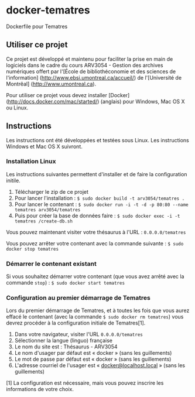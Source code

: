 # docker-tematres
Dockerfile pour Tematres

## Utiliser ce projet

Ce projet est développé et maintenu pour faciliter la prise en main de logiciels dans le cadre du cours ARV3054 - Gestion des archives numériques offert par l'[École de bibliothéconomie et des sciences de l'information] (http://www.ebsi.umontreal.ca/accueil/) de l'[Université de Montrêal] (http://www.umontreal.ca).

Pour utiliser ce projet vous devez installer [Docker] (http://docs.docker.com/mac/started/) (anglais) pour Windows, Mac OS X ou Linux.

## Instructions

Les instructions ont été développées et testées sous Linux. Les instructions Windows et Mac OS X suivront.

### Installation Linux

Les instructions suivantes permettent d'installer et de faire la configuration initile.

1. Télécharger le zip de ce projet
2. Pour lancer l'installation : `$ sudo docker build -t arv3054/tematres .`
3. Pour lancer le contenant : `$ sudo docker run -i -t -d -p 80:80 --name tematres arv3054/tematres`
4. Puis pour créer la base de données faire : `$ sudo docker exec -i -t tematres /create-db.sh`

Vous pouvez maintenant visiter votre thésaurus à l'URL : `0.0.0.0/tematres`

Vous pouvez arrêter votre contenant avec la commande suivante : `$ sudo docker stop tematres`

### Démarrer le contenant existant

Si vous souhaitez démarrer votre contenant (que vous avez arrêté avec la commande `stop`) : `$ sudo docker start tematres`

### Configuration au premier démarrage de Tematres

Lors du premier démarrage de Tematres, et à toutes les fois que vous aurez effacé le contenant (avec la commande `$ sudo docker rm tematres`) vous devrez procéder à la configuration initiale de Tematres[1].

1. Dans votre navigateur, visiter l'URL `0.0.0.0/tematres`
2. Sélectionner la langue (linguo) française
3. Le nom du site est : Thésaurus - ARV3054
3. Le nom d'usager par défaut est « docker » (sans les guillements)
4. Le mot de passe par défaut est  « docker » (sans les guillements)
5. L'adresse courriel de l'usager est  « docker@localhost.local » (sans les guillements)

[1] La configuration est nécessaire, mais vous pouvez inscrire les informations de votre choix.
